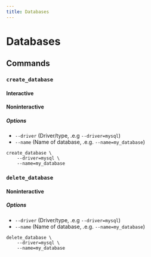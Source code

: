 ```yaml
---
title: Databases
---
```


# Databases

## Commands

### `create_database`

#### Interactive

#### Noninteractive

##### Options

* `--driver` (Driver/type, .e.g `--driver=mysql`)
* `--name` (Name of database, .e.g. `--name=my_database`)

```shell
create_database \
    --driver=mysql \
    --name=my_database
```

### `delete_database`

#### Noninteractive

##### Options

* `--driver` (Driver/type, .e.g `--driver=mysql`)
* `--name` (Name of database, .e.g. `--name=my_database`)

```shell
delete_database \
    --driver=mysql \
    --name=my_database
```

